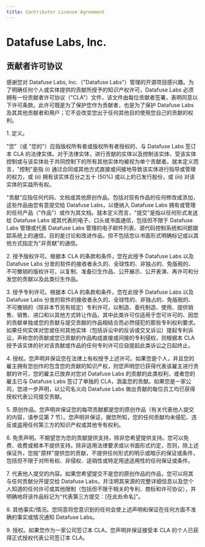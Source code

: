 ```yaml
---
title: Contributor License Agreement
---
```


# Datafuse Labs, Inc.

## 贡献者许可协议

感谢您对 Datafuse Labs, Inc.（"Datafuse Labs"）管理的开源项目感兴趣。为了明确任何个人或实体提供的贡献所授予的知识产权许可，Datafuse Labs 必须拥有一份贡献者许可协议（"CLA"）文件，该文件由每位贡献者签署，表明同意以下许可条款。此许可既是为了保护您作为贡献者，也是为了保护 Datafuse Labs 及其其他贡献者和用户；它不会改变您出于任何其他目的使用您自己的贡献的权利。

1\. 定义。

"您"（或 "您的"）应指版权所有者或版权所有者授权的、与 Datafuse Labs 签订本 CLA 的法律实体。对于法律实体，进行贡献的实体以及控制该实体、受该实体控制或与该实体处于共同控制下的所有其他实体均被视为单个贡献者。就本定义而言，"控制"是指 (i) 通过合同或其他方式直接或间接地导致该实体进行指导或管理的权力，或 (ii) 拥有该实体百分之五十 (50%) 或以上的已发行股份，或 (iii) 对该实体的实益所有权。

"贡献"应指任何代码、文档或其他原创作品，包括对现有作品的任何修改或添加，这些作品由您有意提交给 Datafuse Labs，以便纳入 Datafuse Labs 拥有或管理的任何产品（"作品"）或作为其文档。就本定义而言，"提交"是指以任何形式发送给 Datafuse Labs 或其代表的电子、口头或书面通信，包括但不限于 Datafuse Labs 管理或代表 Datafuse Labs 管理的电子邮件列表、源代码控制系统和问题跟踪系统上的通信，目的是讨论和改进作品，但不包括您以书面形式明确标记或以其他方式指定为"非贡献"的通信。

2\. 授予版权许可。根据本 CLA 的条款和条件，您在此授予 Datafuse Labs 以及 Datafuse Labs 分发的软件的接收者永久的、全球性的、非独占的、免版税的、不可撤销的版权许可，以复制、准备衍生作品、公开展示、公开表演、再许可和分发您的贡献以及此类衍生作品。

3\. 授予专利许可。根据本 CLA 的条款和条件，您在此授予 Datafuse Labs 以及 Datafuse Labs 分发的软件的接收者永久的、全球性的、非独占的、免版税的、不可撤销的（除非本节另有规定）专利许可，以制造、委托制造、使用、提供销售、销售、进口和以其他方式转让作品，其中此类许可仅适用于您可许可的、因您的贡献单独或您的贡献与提交贡献的作品相结合而必然侵犯的那些专利权利要求。如果任何实体对您或任何其他实体（包括诉讼中的反诉或交叉诉讼）提起专利诉讼，声称您的贡献或您已贡献的作品构成直接或间接的专利侵权，则根据本 CLA 授予该实体的针对该贡献或作品的任何专利许可应自提起此类诉讼之日起终止。

4\. 授权。您声明并保证您在法律上有权授予上述许可。如果您是个人，并且您的雇主拥有您创作的包含您的贡献的知识产权，则您声明您已获得代表该雇主进行贡献的许可，您的雇主已放弃对您对 Datafuse Labs 的贡献的此类权利，或者您的雇主已与 Datafuse Labs 签订了单独的 CLA，涵盖您的贡献。如果您是一家公司，您进一步声明，以公司名义向 Datafuse Labs 做出贡献的每位员工均已获得授权代表公司提交贡献。

5\. 原创作品。您声明并保证您的每项贡献都是您的原创作品（有关代表他人提交的内容，请参见第 7 节）。您声明并保证，据您所知，您的任何贡献均未侵犯、违反或盗用任何第三方的知识产权或其他专有权利。

6\. 免责声明。不期望您为您的贡献提供支持，除非您希望提供支持。您可以免费、收费或根本不提供支持。除非适用法律要求或以书面形式约定，否则，除上述保证外，您按"原样"提供您的贡献，不提供任何形式的明示或暗示的保证或条件，包括但不限于对所有权、非侵权、适销性或特定用途适用性的任何保证或条件。

7\. 代表他人提交的内容。如果您希望提交不是您的原创作品的作品，您可以将其与任何贡献分开提交给 Datafuse Labs，并注明其来源的完整详细信息以及您个人知道的任何许可或其他限制（包括但不限于相关的专利、商标和许可协议），并明确地将该作品标记为"代表第三方提交：[在此处命名]"。

8\. 其他事实/情况。您同意将您意识到的任何会使上述声明和保证在任何方面不准确的事实或情况通知 Datafuse Labs。

9\. 授权。如果您作为一家公司签订本 CLA，您声明并保证接受本 CLA 的个人已获得正式授权代表公司签订本 CLA。
